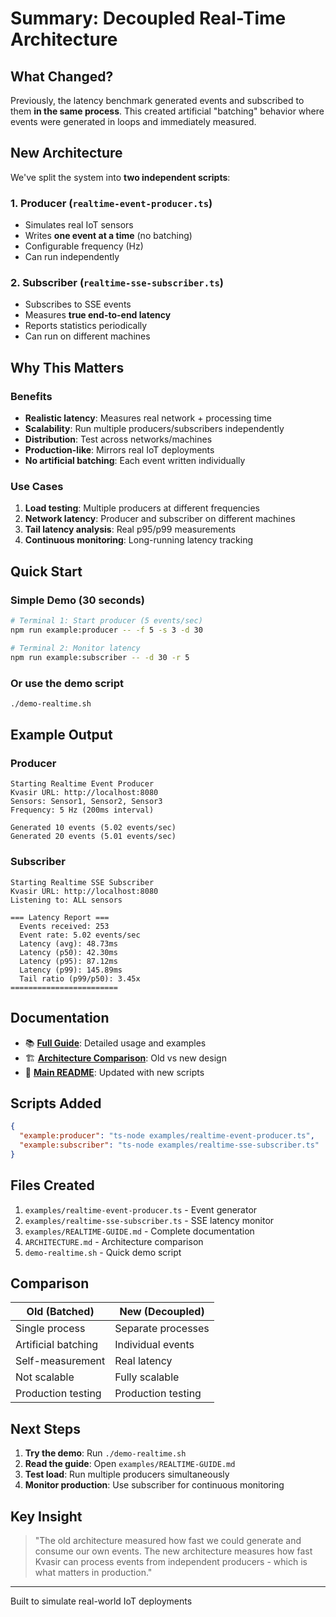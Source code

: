 # Summary: Decoupled Real-Time Architecture

## What Changed?

Previously, the latency benchmark generated events and subscribed to them **in the same process**. This created artificial "batching" behavior where events were generated in loops and immediately measured.

## New Architecture

We've split the system into **two independent scripts**:

### 1. **Producer** (`realtime-event-producer.ts`)
- Simulates real IoT sensors
- Writes **one event at a time** (no batching)
- Configurable frequency (Hz)
- Can run independently

### 2. **Subscriber** (`realtime-sse-subscriber.ts`)
- Subscribes to SSE events
- Measures **true end-to-end latency**
- Reports statistics periodically
- Can run on different machines

## Why This Matters

### Benefits
- **Realistic latency**: Measures real network + processing time
- **Scalability**: Run multiple producers/subscribers independently
- **Distribution**: Test across networks/machines
- **Production-like**: Mirrors real IoT deployments
- **No artificial batching**: Each event written individually

### Use Cases
1. **Load testing**: Multiple producers at different frequencies
2. **Network latency**: Producer and subscriber on different machines
3. **Tail latency analysis**: Real p95/p99 measurements
4. **Continuous monitoring**: Long-running latency tracking

## Quick Start

### Simple Demo (30 seconds)
```bash
# Terminal 1: Start producer (5 events/sec)
npm run example:producer -- -f 5 -s 3 -d 30

# Terminal 2: Monitor latency
npm run example:subscriber -- -d 30 -r 5
```

### Or use the demo script
```bash
./demo-realtime.sh
```

## Example Output

### Producer
```
Starting Realtime Event Producer
Kvasir URL: http://localhost:8080
Sensors: Sensor1, Sensor2, Sensor3
Frequency: 5 Hz (200ms interval)

Generated 10 events (5.02 events/sec)
Generated 20 events (5.01 events/sec)
```

### Subscriber
```
Starting Realtime SSE Subscriber
Kvasir URL: http://localhost:8080
Listening to: ALL sensors

=== Latency Report ===
  Events received: 253
  Event rate: 5.02 events/sec
  Latency (avg): 48.73ms
  Latency (p50): 42.30ms
  Latency (p95): 87.12ms
  Latency (p99): 145.89ms
  Tail ratio (p99/p50): 3.45x
========================
```

## Documentation

- 📚 **[Full Guide](./examples/REALTIME-GUIDE.md)**: Detailed usage and examples
- 🏗️ **[Architecture Comparison](./ARCHITECTURE.md)**: Old vs new design
- 📖 **[Main README](./README.md)**: Updated with new scripts

## Scripts Added

```json
{
  "example:producer": "ts-node examples/realtime-event-producer.ts",
  "example:subscriber": "ts-node examples/realtime-sse-subscriber.ts"
}
```

## Files Created

1. `examples/realtime-event-producer.ts` - Event generator
2. `examples/realtime-sse-subscriber.ts` - SSE latency monitor
3. `examples/REALTIME-GUIDE.md` - Complete documentation
4. `ARCHITECTURE.md` - Architecture comparison
5. `demo-realtime.sh` - Quick demo script

## Comparison

| Old (Batched) | New (Decoupled) |
|---------------|-----------------|
| Single process | Separate processes |
| Artificial batching | Individual events |
| Self-measurement | Real latency |
| Not scalable | Fully scalable |
| Production testing | Production testing |

## Next Steps

1. **Try the demo**: Run `./demo-realtime.sh`
2. **Read the guide**: Open `examples/REALTIME-GUIDE.md`
3. **Test load**: Run multiple producers simultaneously
4. **Monitor production**: Use subscriber for continuous monitoring

## Key Insight

> "The old architecture measured how fast we could generate and consume our own events. The new architecture measures how fast Kvasir can process events from independent producers - which is what matters in production."

---

Built to simulate real-world IoT deployments
